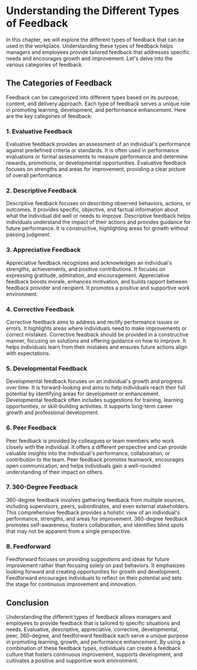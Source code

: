 Understanding the Different Types of Feedback
=========================================================

In this chapter, we will explore the different types of feedback that can be used in the workplace. Understanding these types of feedback helps managers and employees provide tailored feedback that addresses specific needs and encourages growth and improvement. Let's delve into the various categories of feedback.

The Categories of Feedback
--------------------------

Feedback can be categorized into different types based on its purpose, content, and delivery approach. Each type of feedback serves a unique role in promoting learning, development, and performance enhancement. Here are the key categories of feedback:

### **1. Evaluative Feedback**

Evaluative feedback provides an assessment of an individual's performance against predefined criteria or standards. It is often used in performance evaluations or formal assessments to measure performance and determine rewards, promotions, or developmental opportunities. Evaluative feedback focuses on strengths and areas for improvement, providing a clear picture of overall performance.

### **2. Descriptive Feedback**

Descriptive feedback focuses on describing observed behaviors, actions, or outcomes. It provides specific, objective, and factual information about what the individual did well or needs to improve. Descriptive feedback helps individuals understand the impact of their actions and provides guidance for future performance. It is constructive, highlighting areas for growth without passing judgment.

### **3. Appreciative Feedback**

Appreciative feedback recognizes and acknowledges an individual's strengths, achievements, and positive contributions. It focuses on expressing gratitude, admiration, and encouragement. Appreciative feedback boosts morale, enhances motivation, and builds rapport between feedback provider and recipient. It promotes a positive and supportive work environment.

### **4. Corrective Feedback**

Corrective feedback aims to address and rectify performance issues or errors. It highlights areas where individuals need to make improvements or correct mistakes. Corrective feedback should be provided in a constructive manner, focusing on solutions and offering guidance on how to improve. It helps individuals learn from their mistakes and ensures future actions align with expectations.

### **5. Developmental Feedback**

Developmental feedback focuses on an individual's growth and progress over time. It is forward-looking and aims to help individuals reach their full potential by identifying areas for development or enhancement. Developmental feedback often includes suggestions for training, learning opportunities, or skill-building activities. It supports long-term career growth and professional development.

### **6. Peer Feedback**

Peer feedback is provided by colleagues or team members who work closely with the individual. It offers a different perspective and can provide valuable insights into the individual's performance, collaboration, or contribution to the team. Peer feedback promotes teamwork, encourages open communication, and helps individuals gain a well-rounded understanding of their impact on others.

### **7. 360-Degree Feedback**

360-degree feedback involves gathering feedback from multiple sources, including supervisors, peers, subordinates, and even external stakeholders. This comprehensive feedback provides a holistic view of an individual's performance, strengths, and areas for improvement. 360-degree feedback promotes self-awareness, fosters collaboration, and identifies blind spots that may not be apparent from a single perspective.

### **8. Feedforward**

Feedforward focuses on providing suggestions and ideas for future improvement rather than focusing solely on past behaviors. It emphasizes looking forward and creating opportunities for growth and development. Feedforward encourages individuals to reflect on their potential and sets the stage for continuous improvement and innovation.

Conclusion
----------

Understanding the different types of feedback allows managers and employees to provide feedback that is tailored to specific situations and needs. Evaluative, descriptive, appreciative, corrective, developmental, peer, 360-degree, and feedforward feedback each serve a unique purpose in promoting learning, growth, and performance enhancement. By using a combination of these feedback types, individuals can create a feedback culture that fosters continuous improvement, supports development, and cultivates a positive and supportive work environment.
